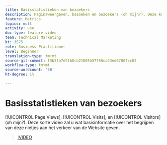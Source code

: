 ```yaml
---
title: Basisstatistieken van bezoekers
description: Paginaweergaven, bezoeken en bezoekers (oh mijn?). Deze korte video zal u wat basisinformatie over het begrijpen van deze nietjes aan het verkeer van de Website geven.
feature: Metrics
topics: null
activity: use
doc-type: feature video
team: Technical Marketing
kt: 3575
role: Business Practitioner
level: Beginner
translation-type: tm+mt
source-git-commit: f3b3fa7d91b0cb21005b57768ca23ed6700fcc03
workflow-type: tm+mt
source-wordcount: '58'
ht-degree: 1%

---
```



# Basisstatistieken van bezoekers

[!UICONTROL Page Views],  [!UICONTROL Visits], en  [!UICONTROL Visitors] (oh mijn?). Deze korte video zal u wat basisinformatie over het begrijpen van deze nietjes aan het verkeer van de Website geven.

>[!VIDEO](https://video.tv.adobe.com/v/28774/?quality=12)
